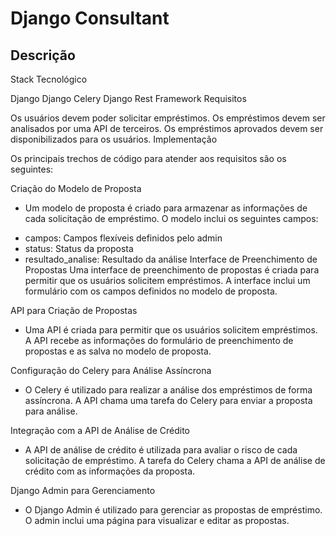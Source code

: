 # Django Consultant

## Descrição

Stack Tecnológico

Django
Django Celery
Django Rest Framework
Requisitos

Os usuários devem poder solicitar empréstimos.
Os empréstimos devem ser analisados por uma API de terceiros.
Os empréstimos aprovados devem ser disponibilizados para os usuários.
Implementação

Os principais trechos de código para atender aos requisitos são os seguintes:

Criação do Modelo de Proposta

- Um modelo de proposta é criado para armazenar as informações de cada solicitação de empréstimo. O modelo inclui os seguintes campos:

* campos: Campos flexíveis definidos pelo admin
* status: Status da proposta
* resultado_analise: Resultado da análise
Interface de Preenchimento de Propostas
Uma interface de preenchimento de propostas é criada para permitir que os usuários solicitem empréstimos. A interface inclui um formulário com os campos definidos no modelo de proposta.

API para Criação de Propostas

- Uma API é criada para permitir que os usuários solicitem empréstimos. A API recebe as informações do formulário de preenchimento de propostas e as salva no modelo de proposta.

Configuração do Celery para Análise Assíncrona

- O Celery é utilizado para realizar a análise dos empréstimos de forma assíncrona. A API chama uma tarefa do Celery para enviar a proposta para análise.

Integração com a API de Análise de Crédito

- A API de análise de crédito é utilizada para avaliar o risco de cada solicitação de empréstimo. A tarefa do Celery chama a API de análise de crédito com as informações da proposta.

Django Admin para Gerenciamento

- O Django Admin é utilizado para gerenciar as propostas de empréstimo. O admin inclui uma página para visualizar e editar as propostas.
